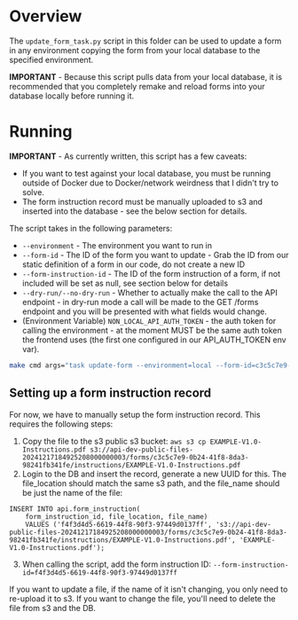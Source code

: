 # Overview
The `update_form_task.py` script in this folder can be used
to update a form in any environment copying the form from your
local database to the specified environment.

__IMPORTANT__ - Because this script pulls data from your local database,
it is recommended that you completely remake and reload forms into your database
locally before running it.

# Running
__IMPORTANT__ - As currently written, this script has a few caveats:
* If you want to test against your local database, you must be running outside of Docker due to Docker/network weirdness that I didn't try to solve.
* The form instruction record must be manually uploaded to s3 and inserted into the database - see the below section for details.

The script takes in the following parameters:
* `--environment` - The environment you want to run in
* `--form-id` - The ID of the form you want to update - Grab the ID from our static definition of a form in our code, do not create a new ID
* `--form-instruction-id` - The ID of the form instruction of a form, if not included will be set as null, see section below for details
* `--dry-run/--no-dry-run` - Whether to actually make the call to the API endpoint - in dry-run mode a call will be made to the GET /forms endpoint and you will be presented with what fields would change.
* (Environment Variable) `NON_LOCAL_API_AUTH_TOKEN` - the auth token for calling the environment - at the moment MUST be the same auth token the frontend uses (the first one configured in our API_AUTH_TOKEN env var).

```sh
make cmd args="task update-form --environment=local --form-id=c3c5c7e9-0b24-41f8-8da3-98241fb341fe --dry-run"
```

## Setting up a form instruction record
For now, we have to manually setup the form instruction record. This requires the following steps:
1. Copy the file to the s3 public s3 bucket: `aws s3 cp EXAMPLE-V1.0-Instructions.pdf s3://api-dev-public-files-20241217184925208000000003/forms/c3c5c7e9-0b24-41f8-8da3-98241fb341fe/instructions/EXAMPLE-V1.0-Instructions.pdf`
2. Login to the DB and insert the record, generate a new UUID for this. The file_location should match the same s3 path, and the file_name should be just the name of the file:
```postgresql
INSERT INTO api.form_instruction(
	form_instruction_id, file_location, file_name)
	VALUES ('f4f3d4d5-6619-44f8-90f3-97449d0137ff', 's3://api-dev-public-files-20241217184925208000000003/forms/c3c5c7e9-0b24-41f8-8da3-98241fb341fe/instructions/EXAMPLE-V1.0-Instructions.pdf', 'EXAMPLE-V1.0-Instructions.pdf');
```
3. When calling the script, add the form instruction ID: `--form-instruction-id=f4f3d4d5-6619-44f8-90f3-97449d0137ff`

If you want to update a file, if the name of it isn't changing, you only need to re-upload it to s3.
If you want to change the file, you'll need to delete the file from s3 and the DB.
